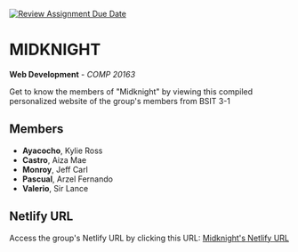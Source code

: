 [![Review Assignment Due Date](https://classroom.github.com/assets/deadline-readme-button-24ddc0f5d75046c5622901739e7c5dd533143b0c8e959d652212380cedb1ea36.svg)](https://classroom.github.com/a/fqpmhemc)

# MIDKNIGHT
**Web Development** - *COMP 20163*

Get to know the members of "Midknight" by viewing this compiled personalized website of the group's members from BSIT 3-1

## Members
+ **Ayacocho**, Kylie Ross
+ **Castro**, Aiza Mae
+ **Monroy**, Jeff Carl
+ **Pascual**, Arzel Fernando
+ **Valerio**, Sir Lance

## Netlify URL
Access the group's Netlify URL by clicking this URL: [Midknight's Netlify URL](https://midknight-12.netlify.app)
<!-- The site name "https://midknight.netlify.app" has already been taken
according to Netlify, so we added "12" after the group name as placeholder-->
